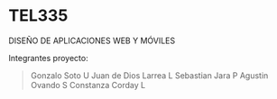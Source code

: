 # TEL335
DISEÑO DE APLICACIONES WEB Y MÓVILES

Integrantes proyecto:
> Gonzalo Soto U
> Juan de Dios Larrea L
> Sebastian Jara P
> Agustin Ovando S
> Constanza Corday L
